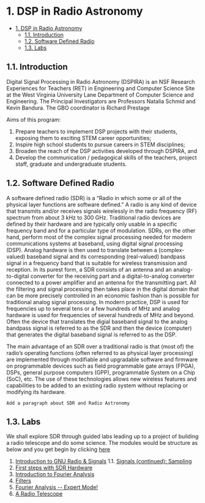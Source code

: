 # 1. DSP in Radio Astronomy

<!-- TOC -->

- [1. DSP in Radio Astronomy](#1-dsp-in-radio-astronomy)
    - [1.1. Introduction](#11-introduction)
    - [1.2. Software Defined Radio](#12-software-defined-radio)
    - [1.3. Labs](#13-labs)

<!-- /TOC -->

## 1.1. Introduction 

Digital Signal Processing in Radio Astronomy (DSPIRA) is an NSF Research Experiences for Teachers (RET) in Engineering and Computer Science Site at the West Virginia University Lane Department of Computer Science and Engineering. The Principal Investigators are Professors Natalia Schmid and Kevin Bandura. The GBO coordinator is Richard Prestage

Aims of this program: 
1. Prepare teachers to implement DSP projects with their students, exposing them to exciting STEM career opportunities;
2. Inspire high school students to pursue careers in STEM disciplines; 
3. Broaden the reach of the DSP activities developed through DSPIRA, and 
4. Develop the communication / pedagogical skills of the teachers, project staff, graduate and undergraduate students. 

## 1.2. Software Defined Radio

A software defined radio (SDR) is a “Radio in which some or all of the physical layer functions are software defined.” A radio is any kind of device that transmits and/or receives signals wirelessly in the radio frequency (RF) spectrum from about 3 kHz to 300 GHz. Traditional radio devices are defined by their hardware and are typically only usable in a specific frequency band and for a particular type of modulation. SDRs, on the other hand, perform most of the complex signal processing needed for modern communications systems at baseband, using digital signal processing (DSP). Analog hardware is then used to translate between a (complex-valued) baseband signal and its corresponding (real-valued) bandpass signal in a frequency band that is suitable for wireless transmission and reception. In its purest form, a SDR consists of an antenna and an analog-to-digital converter for the receiving part and a digital-to-analog converter connected to a power amplifier and an antenna for the transmitting part. All the filtering and signal processing then takes place in the digital domain that can be more precisely controlled in an economic fashion than is possible for traditional analog signal processing. In modern practice, DSP is used for frequencies up to several tens or a few hundreds of MHz and analog hardware is used for frequencies of several hundreds of MHz and beyond. Often the device that translates the digial baseband signal to the analog bandpass signal is referred to as the SDR and then the device (computer) that generates the digital baseband signal is referred to as the DSP.

The main advantage of an SDR over a traditional radio is that (most of) the radio’s operating functions (often referred to as physical layer processing) are implemented through modifiable and upgradable software and firmware on programmable devices such as field programmable gate arrays (FPGA), DSPs, general purpose computers (GPP), programmable System on a Chip (SoC), etc. The use of these technologies allows new wireless features and capabilities to be added to an existing radio system without replacing or modifying its hardware.

```
Add a paragraph about SDR and Radio Astronomy
```

## 1.3. Labs

We shall explore SDR through guided labs leading up to a project of building a radio telescope and do some science.
The modules would be structure as below and you get begin by clicking [here](labs)

1. [Introduction to GNU Radio & Signals](labs/01)
    1.1. [Signals (continued): Sampling](labs/01_1)
2. [First steps with SDR Hardware](labs/02)   
3. [Introduction to Fourier Analysis](labs/03)   
4. [Filters](labs/04)   
5. [Fourier Analysis -- Expert Mode!](labs/05)
6. [A Radio Telescope](labs/06)    
